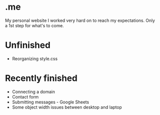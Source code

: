 # .me
My personal website I worked very hard on to reach my expectations.
Only a 1st step for what's to come.&nbsp;
# Unfinished
- Reorganizing style.css&nbsp;
# Recently finished
- Connecting a domain&nbsp;
- Contact form&nbsp;
- Submitting messages - Google Sheets&nbsp;
- Some object width issues between desktop and laptop&nbsp;

